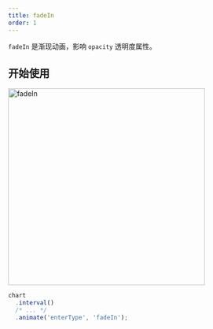 ```yaml
---
title: fadeIn
order: 1
---
```


`fadeIn` 是渐现动画，影响 `opacity` 透明度属性。

## 开始使用

<img alt="fadeIn" src="https://gw.alipayobjects.com/mdn/rms_f5c722/afts/img/A*LTRRRL8JwfQAAAAAAAAAAABkARQnAQ" width="400" />

```ts
chart
  .interval()
  /* ... */
  .animate('enterType', 'fadeIn');
```
